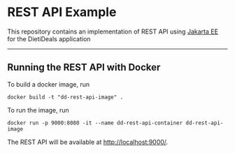 # REST API Example

This repository contains an implementation of REST API using [Jakarta EE](https://jakarta.ee/specifications/restful-ws/)
for the DietiDeals application

--------------------------------------

## Running the REST API with Docker
To build a docker image, run
```
docker build -t "dd-rest-api-image" .
```
To run the image, run
```
docker run -p 9000:8080 -it --name dd-rest-api-container dd-rest-api-image
```
The REST API will be available at [http://localhost:9000/](http://localhost:9000/).
